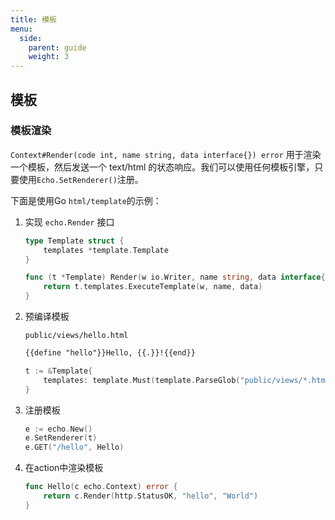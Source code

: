 ```yaml
---
title: 模板
menu:
  side:
    parent: guide
    weight: 3
---
```


## 模板

### 模板渲染

`Context#Render(code int, name string, data interface{}) error` 用于渲染一个模板，然后发送一个 text/html 的状态响应。我们可以使用任何模板引擎，只要使用`Echo.SetRenderer()`注册。

下面是使用Go `html/template`的示例：

1. 实现 `echo.Render` 接口

    ```go
    type Template struct {
        templates *template.Template
    }

    func (t *Template) Render(w io.Writer, name string, data interface{}, c echo.Context) error {
    	return t.templates.ExecuteTemplate(w, name, data)
    }
    ```

2. 预编译模板

    `public/views/hello.html`

    ```html
    {{define "hello"}}Hello, {{.}}!{{end}}
    ```

    ```go
    t := &Template{
        templates: template.Must(template.ParseGlob("public/views/*.html")),
    }
    ```

3. 注册模板

    ```go
    e := echo.New()
    e.SetRenderer(t)
    e.GET("/hello", Hello)
    ```

4. 在action中渲染模板

    ```go
    func Hello(c echo.Context) error {
    	return c.Render(http.StatusOK, "hello", "World")
    }
    ```
